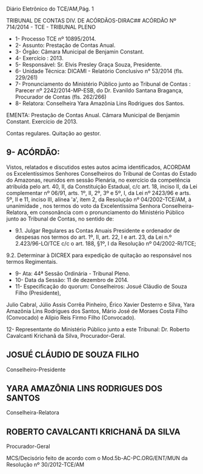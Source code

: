 Diário Eletrônico do TCE/AM,Pág. 1

TRIBUNAL DE CONTAS DIV. DE ACÓRDÃOS-DIRAC## ACÓRDÃO Nº 714/2014 - TCE - TRIBUNAL PLENO

- 1- Processo TCE nº 10895/2014.
- 2- Assunto: Prestação de Contas Anual.
- 3- Órgão: Câmara Municipal de Benjamin Constant.
- 4- Exercício : 2013.
- 5- Responsável: Sr. Elvis Presley Graça Souza, Presidente.
- 6- Unidade Técnica: DICAMI - Relatório Conclusivo n° 53/2014 (fls. 229/261)
- 7-  Pronunciamento  do  Ministério  Público  junto  ao  Tribunal  de  Contas :  Parecer  nº 2242/2014-MP-ESB,  do  Dr.  Evanildo  Santana  Bragança,  Procurador  de  Contas  (fls. 262/266)
- 8- Relatora: Conselheira Yara Amazônia Lins Rodrigues dos Santos.

EMENTA: Prestação de Contas Anual. Câmara Municipal  de  Benjamin  Constant.  Exercício  de 2013.

Contas regulares. Quitação ao gestor.

## 9- ACÓRDÃO:

Vistos, relatados e discutidos estes autos acima identificados, ACORDAM os Excelentíssimos  Senhores  Conselheiros do Tribunal de Contas do Estado do Amazonas, reunidos em sessão Plenária, no exercício da competência atribuída pelo art. 40, II, da Constituição Estadual, c/c art. 18, inciso II, da Lei complementar nº 06/91, arts. 1º, II,  2º,  3º  e  5º,  I,  da  Lei  nº  2423/96  e  arts.  5º,  II  e  11,  inciso  III,  alínea  'a',  item  2,  da Resolução  nº  04/2002-TCE/AM, à  unanimidade ,  nos  termos  do  voto  da  Excelentíssima Senhora  Conselheira-Relatora, em consonância com  o  pronunciamento  do  Ministério Público junto ao Tribunal de Contas, no sentido de:

- 9.1. Julgar Regulares as Contas Anuais Presidente e ordenador de despesas nos termos do art. 1º, II, art. 22, I e art. 23, da Lei n.º 2.423/96-LO/TCE c/c o art. 188, §1º, I da Resolução nº 04/2002-RI/TCE;

9.2. Determinar  à  DICREX  para  expedição  de quitação ao  responsável  nos termos Regimentais.

- 9- Ata: 44ª Sessão Ordinária - Tribunal Pleno.
- 10- Data da Sessão: 11 de dezembro de 2014.
- 11- Especificação do quorum: Conselheiros: Josué Cláudio de Souza Filho (Presidente),

Julio  Cabral,  Júlio  Assis  Corrêa  Pinheiro,  Érico  Xavier  Desterro  e  Silva,  Yara  Amazônia Lins Rodrigues dos Santos, Mário José de Moraes Costa Filho (Convocado) e Alípio Reis Firmo Filho (Convocado).

12- Representante do Ministério Público junto a este Tribunal: Dr. Roberto Cavalcanti Krichanã da Silva, Procurador-Geral.

## JOSUÉ CLÁUDIO DE SOUZA FILHO

Conselheiro-Presidente

## YARA AMAZÔNIA LINS RODRIGUES DOS SANTOS

Conselheira-Relatora

## ROBERTO CAVALCANTI KRICHANÃ DA SILVA

Procurador-Geral

MCS/Decisório feito de acordo com o Mod.5b-AC-PC.ORG/ENT/MUN da Resolução nº 30/2012-TCE/AM